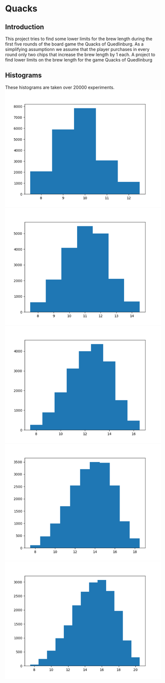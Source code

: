 # Quacks
## Introduction
This project tries to find some lower limits for the brew length during the first five rounds of the 
board game the Quacks of Quedlinburg.
As a simplifying assumptionn we assume that the player purchases in every round only two chips
that increase the brew length by 1 each.
A project to find lower limits on the brew length for the game Quacks of Quedlinburg
## Histograms
These histograms are taken over 20000 experiments.
![First Round](fig0.png "First Round")
![second Round](fig1.png "Second Round")
![third Round](fig2.png "third Round")
![fourth Round](fig3.png "fourth Round")
![fifth Round](fig4.png "fifth Round")
